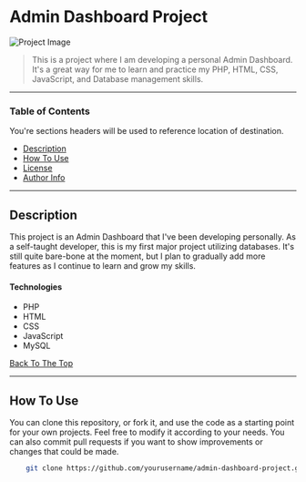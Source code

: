 # Admin Dashboard Project

![Project Image](https://i.ibb.co/r7X8n1q/banner0101.gif)

> This is a project where I am developing a personal Admin Dashboard. It's a great way for me to learn and practice my PHP, HTML, CSS, JavaScript, and Database management skills.

---

### Table of Contents

You're sections headers will be used to reference location of destination.

- [Description](#description)
- [How To Use](#how-to-use)
- [License](#license)
- [Author Info](#author-info)

---

## Description

This project is an Admin Dashboard that I've been developing personally. As a self-taught developer, this is my first major project utilizing databases. It's still quite bare-bone at the moment, but I plan to gradually add more features as I continue to learn and grow my skills.

#### Technologies

- PHP
- HTML
- CSS
- JavaScript
- MySQL

[Back To The Top](#admin-dashboard-project)

---

## How To Use

You can clone this repository, or fork it, and use the code as a starting point for your own projects. Feel free to modify it according to your needs. You can also commit pull requests if you want to show improvements or changes that could be made.

```bash
    git clone https://github.com/yourusername/admin-dashboard-project.git
